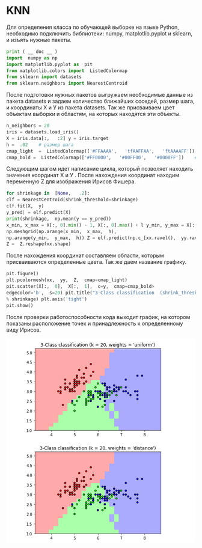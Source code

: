 # KNN
                               
Для определения класса по обучающей выборке на языке Python, необходимо подключить библиотеки: numpy, matplotlib.pyplot и sklearn, и изъять нужные пакеты.
```python
print ( __ doc __ )
import  numpy as np
import matplotlib.pyplot as  pit
from matplotlib.colors import  ListedColormap
from sklearn import datasets
from sklearn.neighbors import NearestCentroid
```
После подготовки нужных пакетов выгружаем необходимые данные из пакета datasets и задаем количество ближайших соседей, размер шага, и координаты Х и У из пакета datasets.  Так же присваиваем цвет объектам выборки   и  областям, на которых находятся  эти объекты.
```python
n_neighbors = 20
iris = datasets.load_iris()
X = iris.data[:,   :2] у = iris.target
h =  .02    # размер шага
cmap_light  =  ListedColormap(['#FFAAAA',   'tfAAFFAA',   'ftAAAAFF'])  # Цвет области 
cmap_bold =  ListedColormap(['#FF0000',   '#00FF00',   '#0000FF'])    # Цвет Ирисов Фишера
```

Следующим шагом идет написание цикла, который позволяет находить значения координат Х и У . После нахождения координат находим переменную Z для изображения Ирисов Фишера.
```python
for shrinkage in  [None,   .2]:
clf = NearestCentroid(shrink_threshold=shrinkage)
clf.fit(X,  y)
y_pred| = elf.predict(X)
print(shrinkage,  np.mean(y == y_pred))
x_min, x_max = X[:, 0].min() - 1, X[:, 0].max() + l y_min, y_max = X[:, l].min() - 1, X[:, l].max() + 1 xx,  yy = 
np.meshgrid(np.arange(x_min,  x_max,  h),
np.arange(y_min,  y_max,  h)) Z = elf.predict(np.c_[xx.ravel(),  yy.ravel()])
Z =  Z.reshapefxx.shape)
```

После нахождения  координат составляем области, которым присваиваются определенные цвета. Так же даем название графику.

```python
pit.figure()
plt.pcolormesh(xx,  yy,  Z,  cmap=cmap_light)
pit.scatter(X[:,  0],  X[:,  1],  c=y,  cmap=cmap_bold>
edgecolor='b',  s=20) pit.title("3-Class classification  (shrink_threshold=%r)"
% shrinkage) plt.axis('tight')
pit.show()
```

После проверки работоспособности кода выходит график, на котором показаны расположение точек и принадлежность  к определенному виду  Ирисов.


![](https://raw.githubusercontent.com/Vladbaranov/KNN/master/5.1.png)
